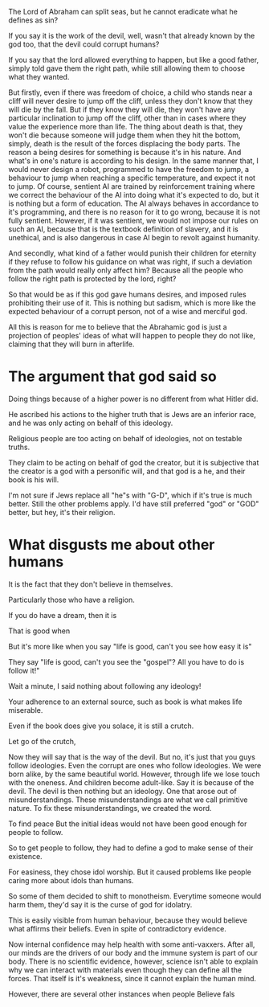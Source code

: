 The Lord of Abraham can split seas, but he cannot eradicate what he defines as sin?

If you say it is the work of the devil, well, wasn't that already known by the god too, that the devil could corrupt humans?

If you say that the lord allowed everything to happen, but like a good father, simply told gave them the right path, while still allowing them to choose what they wanted.

But firstly, even if there was freedom of choice, a child who stands near a cliff will never desire to jump off the cliff, unless they don't know that they will die by the fall. But if they know they will die, they won't have any particular inclination to jump off the cliff, other than in cases where they value the experience more than life. The thing about death is that, they won't die because someone will judge them when they hit the bottom, simply, death is the result of the forces displacing the body parts. The reason a being desires for something is because it's in his nature. And what's in one's nature is according to his design. In the same manner that, I would never design a robot, programmed to have the freedom to jump, a behaviour to jump when reaching a specific temperature, and expect it not to jump. Of course, sentient AI are trained by reinforcement training where we correct the behaviour of the AI into doing what it's expected to do, but it is nothing but a form of education. The AI always behaves in accordance to it's programming, and there is no reason for it to go wrong, because it is not fully sentient. However, if it was sentient, we would not impose our rules on such an AI, because that is the textbook definition of slavery, and it is unethical, and is also dangerous in case AI begin to revolt against humanity.

And secondly, what kind of a father would punish their children for eternity if they refuse to follow his guidance on what was right, if such a deviation from the path would really only affect him? Because all the people who follow the right path is protected by the lord, right?

So that would be as if this god gave humans desires, and imposed rules prohibiting their use of it. This is nothing but sadism, which is more like the expected behaviour of a corrupt person, not of a wise and merciful god.

All this is reason for me to believe that the Abrahamic god is just a projection of peoples' ideas of what will happen to people they do not like, claiming that they will burn in afterlife.
# The argument that god said so
Doing things because of a higher power is no different from what Hitler did.

He ascribed his actions to the higher truth that is Jews are an inferior race, and he was only acting on behalf of this ideology.

Religious people are too acting on behalf of ideologies, not on testable truths.

They claim to be acting on behalf of god the creator, but it is subjective that the creator is a god with a personific will, and that god is a he, and their book is his will.

I'm not sure if Jews replace all "he"s with "G-D", which if it's true is much better. Still the other problems apply. I'd have still preferred "god" or "GOD" better, but hey, it's their religion.
# What disgusts me about other humans
It is the fact that they don't believe in themselves.

Particularly those who have a religion.

If you do have a dream, then it is 

That is good when 

But it's more like when you say "life is good, can't you see how easy it is"

They say "life is good, can't you see the "gospel"? All you have to do is follow it!"

Wait a minute, I said nothing about following any ideology!

Your adherence to an external source, such as book is what makes life miserable.

Even if the book does give you solace, it is still a crutch.

Let go of the crutch, 

Now they will say that is the way of the devil.
But no, it's just that you guys follow ideologies.
Even the corrupt are ones who follow ideologies.
We were born alike, by the same beautiful world.
However, through life we lose touch with the oneness.
And children become adult-like.
Say it is because of the devil.
The devil is then nothing but an ideology.
One that arose out of misunderstandings.
These misunderstandings are what we call primitive nature.
To fix these misunderstandings, we created the word.

To find peace
But the initial ideas would not have been good enough
for people to follow.

So to get people to follow, they had to define a god
to make sense of their existence.

For easiness, they chose idol worship.
But it caused problems like people caring more about
idols than humans.

So some of them decided to shift to monotheism.
Everytime someone would harm them, they'd say it is
the curse of god for idolatry.

This is easily visible from human behaviour, because
they would believe what affirms their beliefs.
Even in spite of contradictory evidence.

Now internal confidence may help health with some anti-vaxxers.
After all, our minds are the drivers of our body and
the immune system is part of our body.
There is no scientific evidence, however, science isn't able
to explain why we can interact with materials even though
they can define all the forces.
That itself is it's weakness, since it cannot explain the human mind.

However, there are several other instances when people
Believe fals